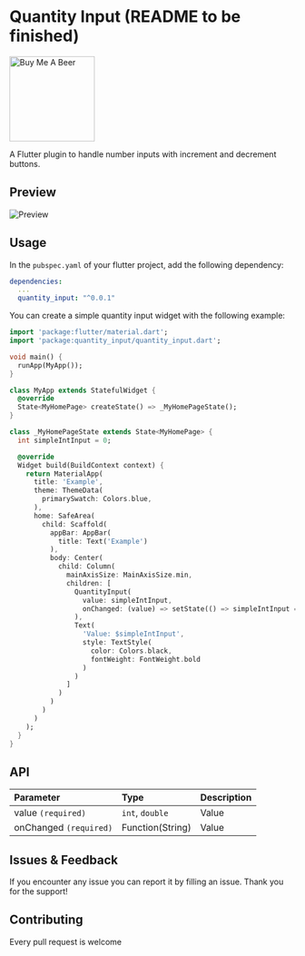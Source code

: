 # Quantity Input (README to be finished)

<a href="https://www.buymeacoffee.com/4inka" target="_blank"><img src="https://cdn.buymeacoffee.com/buttons/v2/default-blue.png" alt="Buy Me A Beer" style="width: 150px !important;"></a>

A Flutter plugin to handle number inputs with increment and decrement buttons.

## Preview
![Preview](https://gitlab.com/f1042/quantity-input/-/blob/df266328cf1eda43600f6e2b5e174347178529b9/preview/preview.gif)

## Usage

In the `pubspec.yaml` of your flutter project, add the following dependency:

``` yaml
dependencies:
  ...
  quantity_input: "^0.0.1"
```

You can create a simple quantity input widget with the following example:

``` dart
import 'package:flutter/material.dart';
import 'package:quantity_input/quantity_input.dart';

void main() {
  runApp(MyApp());
}

class MyApp extends StatefulWidget {
  @override
  State<MyHomePage> createState() => _MyHomePageState();
}

class _MyHomePageState extends State<MyHomePage> {
  int simpleIntInput = 0;

  @override
  Widget build(BuildContext context) {
    return MaterialApp(
      title: 'Example',
      theme: ThemeData(
        primarySwatch: Colors.blue,
      ),
      home: SafeArea(
        child: Scaffold(
          appBar: AppBar(
            title: Text('Example')
          ),
          body: Center(
            child: Column(  
              mainAxisSize: MainAxisSize.min,
              children: [
                QuantityInput(
                  value: simpleIntInput,
                  onChanged: (value) => setState(() => simpleIntInput = int.parse(value.replaceAll(',', '')))
                ),
                Text(
                  'Value: $simpleIntInput',
                  style: TextStyle(
                    color: Colors.black,
                    fontWeight: FontWeight.bold
                  )
                )
              ]
            )
          )
        )
      )
    );
  }
}
```

## API
| Parameter | Type | Description |
|:---|:---|:---|
| value `(required)` | `int`, `double` | Value |
| onChanged `(required)` | Function(String) | Value |

## Issues & Feedback
If you encounter any issue you can report it by filling an issue. Thank you for the support!

## Contributing
Every pull request is welcome